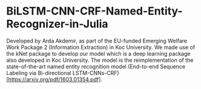 # BiLSTM-CNN-CRF-Named-Entity-Recognizer-in-Julia

Developed by Arda Akdemir, as part of the EU-funded Emerging Welfare Work Package 2 (Information Extraction) in Koc University.
We made use of the kNet package to develop our model which is a deep learning package also developed in Koc University.
The model is the reimplementation of the state-of-the-art named entity recognition model (End-to-end Sequence Labeling via Bi-directional LSTM-CNNs-CRF)[https://arxiv.org/pdf/1603.01354.pdf].
